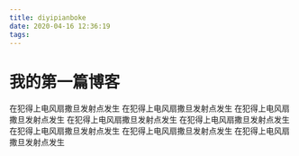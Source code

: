 ```yaml
---
title: diyipianboke
date: 2020-04-16 12:36:19
tags:
---
```


# 我的第一篇博客

在犯得上电风扇撒旦发射点发生
在犯得上电风扇撒旦发射点发生
在犯得上电风扇撒旦发射点发生
在犯得上电风扇撒旦发射点发生
在犯得上电风扇撒旦发射点发生
在犯得上电风扇撒旦发射点发生
在犯得上电风扇撒旦发射点发生
在犯得上电风扇撒旦发射点发生
